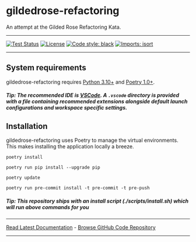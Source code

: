 # gildedrose-refactoring
An attempt at the Gilded Rose Refactoring Kata.

---

[![Test Status](https://github.com/shifqu/gildedrose-refactoring/actions/workflows/test.yml/badge.svg)](https://github.com/shifqu/gildedrose-refactoring/actions?query=workflow%3ATest)
[![License](https://img.shields.io/github/license/mashape/apistatus.svg)](https://pypi.python.org/pypi/gildedrose-refactoring/)
[![Code style: black](https://img.shields.io/badge/code%20style-black-000000.svg)](https://github.com/psf/black)
[![Imports: isort](https://img.shields.io/badge/%20imports-isort-%231674b1?style=flat)](https://pycqa.github.io/isort/)

---
## System requirements
gildedrose-refactoring requires [Python 3.10+](https://www.python.org/downloads/) and [Poetry 1.0+](https://python-poetry.org/docs/).

##### Tip: The recommended IDE is [VSCode](https://code.visualstudio.com/). A `.vscode` directory is provided with a file containing recommended extensions alongside default launch configurations and workspace specific settings.

## Installation
gildedrose-refactoring uses Poetry to manage the virtual environments. This makes installing the application locally a breeze.  

`poetry install`

`poetry run pip install --upgrade pip`

`poetry update`

`poetry run pre-commit install -t pre-commit -t pre-push`

##### Tip: This repository ships with an install script (./scripts/install.sh) which will run above commands for you

---
[Read Latest Documentation](https://shifqu.github.io/gildedrose-refactoring/) - [Browse GitHub Code Repository](https://github.com/shifqu/gildedrose-refactoring/)

---
